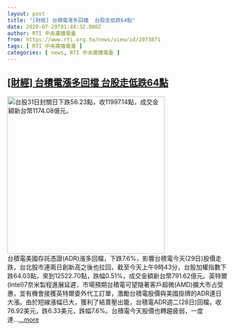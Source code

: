 ```yaml
---
layout: post
title: "[財經] 台積電漲多回檔  台股走低跌64點"
date: 2020-07-29T01:44:32.000Z
author: RTI 中央廣播電臺
from: https://www.rti.org.tw/news/view/id/2073871
tags: [ RTI 中央廣播電臺 ]
categories: [ news, RTI 中央廣播電臺 ]
---
```

<!--1595987072000-->
[[財經] 台積電漲多回檔  台股走低跌64點](https://www.rti.org.tw/news/view/id/2073871)
------

<div>
<img src="https://static.rti.org.tw/assets/thumbnails/2019/12/31/20191231000058M.jpg" width="360" alt="台股31日封關日下跌56.23點，收11997.14點，成交金額新台幣1174.08億元。" title="台股31日封關日下跌56.23點，收11997.14點，成交金額新台幣1174.08億元。"><br>台積電美國存託憑證(ADR)漲多回檔，下跌7.6%，影響台積電今天(29日)股價走跌，台北股市連兩日創新高之後也拉回，截至今天上午9時43分，台股加權指數下跌64.03點，來到12522.70點，跌幅0.51%，成交金額新台幣791.62億元。英特爾(Intel)7奈米製程進展延遲，市場預期台積電可望隨著客戶超微(AMD)擴大市占受惠，並有機會接獲英特爾委外代工訂單，激勵台積電股價與美國掛牌的ADR連日大漲。由於短線漲幅已大，獲利了結賣壓出籠，台積電ADR週二(28日)回檔，收76.92美元，跌6.33美元，跌幅7.6%。台積電今天股價也轉趨疲弱，一度達...<a target="_blank" href="https://www.rti.org.tw/news/view/id/2073871">...more</a>
</div>
